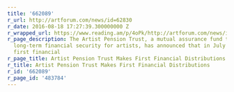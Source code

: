 ```yaml
---
title: '662089'
r_url: http://artforum.com/news/id=62830
r_date: 2016-08-18 17:27:39.300000000 Z
r_wrapped_url: https://www.reading.am/p/4oPk/http://artforum.com/news/id=62830
r_page_description: The Artist Pension Trust, a mutual assurance fund that provides
  long-term financial security for artists, has announced that in July it made its
  first financial
r_page_title: Artist Pension Trust Makes First Financial Distributions
r_title: Artist Pension Trust Makes First Financial Distributions
r_id: '662089'
r_page_id: '483784'
---
```


